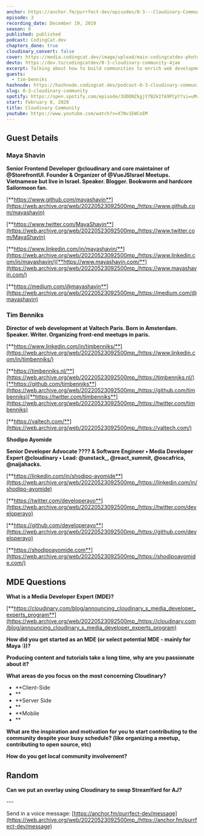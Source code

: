 ```yaml
---
anchor: https://anchor.fm/purrfect-dev/episodes/0-3---Cloudinary-Community-ea7rvq
episode: 3
recording_date: December 19, 2019
season: 0
published: published
podcast: CodingCat.dev
chapters_done: true
cloudinary_convert: false
cover: https://media.codingcat.dev/image/upload/main-codingcatdev-photo/mpet4yeyvpfmuaopdbeh.png
devto: https://dev.to/codingcatdev/0-3-cloudinary-community-4jae
excerpt: Talking about how to build communities to enrich web development.
guests:
  - tim-benniks
hashnode: https://hashnode.codingcat.dev/podcast-0-3-cloudinary-community
slug: 0-3-cloudinary-community
spotify: https://open.spotify.com/episode/3UDDNZkgjY7B2kIfA9PCpY?si=uMrXstzdTZyjIUT2F-fu8g
start: February 8, 2020
title: Cloudinary Community
youtube: https://www.youtube.com/watch?v=X7Nv1EWCoEM
---
```


## **Guest Details**

### **Maya Shavin**

**Senior Frontend Developer @cloudinary and core maintainer of @StorefrontUI. Founder & Organizer of @VueJSIsrael Meetups. Vietnamese but live in Israel. Speaker. Blogger. Bookworm and hardcore Sailormoon fan.**

[**https://www.github.com/mayashavin**](https://web.archive.org/web/20220523092500mp_/https://www.github.com/mayashavin)

[**https://www.twitter.com/MayaShavin**](https://web.archive.org/web/20220523092500mp_/https://www.twitter.com/MayaShavin)

[**https://www.linkedin.com/in/mayashavin/**](https://web.archive.org/web/20220523092500mp_/https://www.linkedin.com/in/mayashavin/)[**https://www.mayashavin.com/**](https://web.archive.org/web/20220523092500mp_/https://www.mayashavin.com/)

[**https://medium.com/@mayashavin**](https://web.archive.org/web/20220523092500mp_/https://medium.com/@mayashavin)

### **Tim Benniks**

**Director of web development at Valtech Paris. Born in Amsterdam. Speaker. Writer. Organizing front-end meetups in paris.**

[**https://www.linkedin.com/in/timbenniks/**](https://web.archive.org/web/20220523092500mp_/https://www.linkedin.com/in/timbenniks/)

[**https://timbenniks.nl/**](https://web.archive.org/web/20220523092500mp_/https://timbenniks.nl/)[**https://github.com/timbenniks**](https://web.archive.org/web/20220523092500mp_/https://github.com/timbenniks)[**https://twitter.com/timbenniks**](https://web.archive.org/web/20220523092500mp_/https://twitter.com/timbenniks)

[**https://valtech.com/**](https://web.archive.org/web/20220523092500mp_/https://valtech.com/)

**Shodipo Ayomide**

**Senior Developer Advocate ???? & Software Engineer • Media Developer Expert @cloudinary • Lead: @unstack\_, @react_summit, @oscafrica, @naijahacks.**

[**https://linkedin.com/in/shodipo-ayomide**](https://web.archive.org/web/20220523092500mp_/https://linkedin.com/in/shodipo-ayomide)

[**https://twitter.com/developerayo**](https://web.archive.org/web/20220523092500mp_/https://twitter.com/developerayo)

[**https://github.com/developerayo**](https://web.archive.org/web/20220523092500mp_/https://github.com/developerayo)

[**https://shodipoayomide.com**](https://web.archive.org/web/20220523092500mp_/https://shodipoayomide.com/)

## **MDE Questions**

**What is a Media Developer Expert (MDE)?**

[**https://cloudinary.com/blog/announcing_cloudinary_s_media_developer_experts_program**](https://web.archive.org/web/20220523092500mp_/https://cloudinary.com/blog/announcing_cloudinary_s_media_developer_experts_program)

**How did you get started as an MDE (or select potential MDE - mainly for Maya :))?**

**Producing content and tutorials take a long time, why are you passionate about it?**

**What areas do you focus on the most concerning Cloudinary?**

- \*\*Client-Side
- \*\*
- \*\*Server Side
- \*\*
- \*\*Mobile
- \*\*

**What are the inspiration and motivation for you to start contributing to the community despite your busy schedule? (like organizing a meetup, contributing to open source, etc)**

**How do you get local community involvement?**

## **Random**

**Can we put an overlay using Cloudinary to swap StreamYard for AJ?**

\---

Send in a voice message: [https://anchor.fm/purrfect-dev/message](https://web.archive.org/web/20220523092500mp_/https://anchor.fm/purrfect-dev/message)
